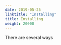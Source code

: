 ```yaml
---
date: 2019-05-25
linktitle: "Installing"
title: Installing
weight: 20000
---
```


There are several ways
